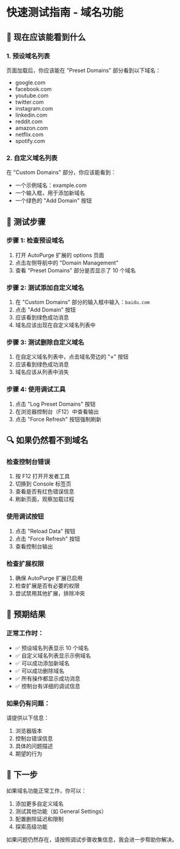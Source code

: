 # 快速测试指南 - 域名功能

## 🎯 现在应该能看到什么

### 1. 预设域名列表
页面加载后，你应该能在 "Preset Domains" 部分看到以下域名：
- google.com
- facebook.com
- youtube.com
- twitter.com
- instagram.com
- linkedin.com
- reddit.com
- amazon.com
- netflix.com
- spotify.com

### 2. 自定义域名列表
在 "Custom Domains" 部分，你应该能看到：
- 一个示例域名：example.com
- 一个输入框，用于添加新域名
- 一个绿色的 "Add Domain" 按钮

## 🧪 测试步骤

### 步骤 1: 检查预设域名
1. 打开 AutoPurge 扩展的 options 页面
2. 点击左侧导航中的 "Domain Management"
3. 查看 "Preset Domains" 部分是否显示了 10 个域名

### 步骤 2: 测试添加自定义域名
1. 在 "Custom Domains" 部分的输入框中输入：`baidu.com`
2. 点击 "Add Domain" 按钮
3. 应该看到绿色成功消息
4. 域名应该出现在自定义域名列表中

### 步骤 3: 测试删除自定义域名
1. 在自定义域名列表中，点击域名旁边的 "×" 按钮
2. 应该看到绿色成功消息
3. 域名应该从列表中消失

### 步骤 4: 使用调试工具
1. 点击 "Log Preset Domains" 按钮
2. 在浏览器控制台（F12）中查看输出
3. 点击 "Force Refresh" 按钮强制刷新

## 🔍 如果仍然看不到域名

### 检查控制台错误
1. 按 F12 打开开发者工具
2. 切换到 Console 标签页
3. 查看是否有红色错误信息
4. 刷新页面，观察加载过程

### 使用调试按钮
1. 点击 "Reload Data" 按钮
2. 点击 "Force Refresh" 按钮
3. 查看控制台输出

### 检查扩展权限
1. 确保 AutoPurge 扩展已启用
2. 检查扩展是否有必要的权限
3. 尝试禁用其他扩展，排除冲突

## 📝 预期结果

### 正常工作时：
- ✅ 预设域名列表显示 10 个域名
- ✅ 自定义域名列表显示示例域名
- ✅ 可以成功添加新域名
- ✅ 可以成功删除域名
- ✅ 所有操作都显示成功消息
- ✅ 控制台有详细的调试信息

### 如果仍有问题：
请提供以下信息：
1. 浏览器版本
2. 控制台错误信息
3. 具体的问题描述
4. 期望的行为

## 🚀 下一步

如果域名功能正常工作，你可以：
1. 添加更多自定义域名
2. 测试其他功能（如 General Settings）
3. 配置删除延迟和限制
4. 探索高级功能

如果问题仍然存在，请按照调试步骤收集信息，我会进一步帮助你解决。
